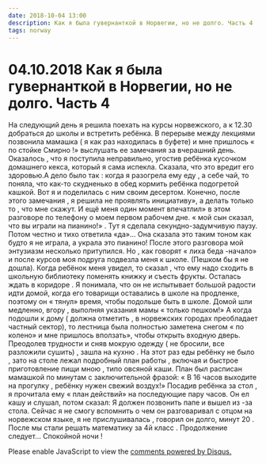 ```yaml
---
date: 2018-10-04 13:00
description: Как я была гувернанткой в Норвегии, но не долго. Часть 4
tags: norway
---
```

# 04.10.2018 Как я была гувернанткой в Норвегии, но не долго. Часть 4

На следующий день я решила поехать на курсы норвежского, а к 12.30  добраться до школы и встретить ребёнка.  В перерыве между лекциями позвонила мамашка ( я как раз находилась в буфете) и мне пришлось « по стойке Смирно !» выслушать ее замечания за вчерашний день. Оказалось , что я поступила неправильно, угостив ребёнка кусочком домашнего кекса, который я сама испекла. Сказала, что это вредит его здоровью.А дело было так : когда я разогрела ему еду , а себе чай, то поняла, что  как-то скудненько в обед  кормить ребёнка подогретой кашкой. Вот я и поделилась с ним  своим десертом. Конечно, после этого замечания , я решила не проявлять инициативу», а делать только то , что мне скажут. И ещё меня один момент впечатлил» в этом разговоре по телефону о моем первом рабочем дне. « мой сын сказал, что вы играли на пианино!» . Тут я сделала секундно-задумчивую паузу. Потом честно и тихо ответила «да»...  Она сказала это таким тоном как будто я  не играла, а украла это пианино!  После этого разговора мой энтузиазм несколько притупился. Но , как говорят « лиха беда -начало» и после курсов моя подруга подвезла меня к школе. (Пешком бы я не дошла).  Когда ребёнок меня увидел, то сказал , что ему надо сходить в школьную библиотеку поменять книжку и съесть фрукты. Осталась ждать в коридоре . Я понимала, что он не испытывает большой радости идти домой, когда его товарищи оставались в школе на продленке, поэтому он « тянул» время, чтобы подольше быть в школе. Домой шли медленно, вгору , выполняя указания мамы « только пешком!» А когда подошли к дому ( должна отметить , в норвежских городах преобладает частный сектор), то лестница была полностью  заметена снегом « по колено»  и мне пришлось вползать», чтобы открыть входную дверь. Преодолев трудности и сняв мокрую одежду ( не бросили, все разложили сушить) , зашла на кухню . На этот раз еды ребёнку не было , зато на столе лежал подробный план работы , включая и быстрое приготовление пищи мною , типо овсяной каши. План был расписан мамашкой по минутам с заключительной фразой: « В 16 часов выходите на прогулку , ребёнку нужен свежий воздух!» Посадив ребёнка за стол , я прочитала ему « план действий» на последующие пару часов. Он ел кашу и слушал, потом сказал: Я должен позвонить папе и вышел из -за стола. Сейчас я не смогу вспомнить о чем он разговаривал с отцом на норвежском языке, я не прислушивалась , говорил он долго, минут 20 . После мы стали решать математику за 4й  класс .      Продолжение следует... Спокойной ночи !

<div id="disqus_thread"></div>
<script>
    /**
    *  RECOMMENDED CONFIGURATION VARIABLES: EDIT AND UNCOMMENT THE SECTION BELOW TO INSERT DYNAMIC VALUES FROM YOUR PLATFORM OR CMS.
    *  LEARN WHY DEFINING THESE VARIABLES IS IMPORTANT: https://disqus.com/admin/universalcode/#configuration-variables    */
    /*
    var disqus_config = function () {
    this.page.url = PAGE_URL;  // Replace PAGE_URL with your page's canonical URL variable
    this.page.identifier = PAGE_IDENTIFIER; // Replace PAGE_IDENTIFIER with your page's unique identifier variable
    };
    */
    (function() { // DON'T EDIT BELOW THIS LINE
    var d = document, s = d.createElement('script');
    s.src = 'https://irina-blog-1.disqus.com/embed.js';
    s.setAttribute('data-timestamp', +new Date());
    (d.head || d.body).appendChild(s);
    })();
</script>
<noscript>Please enable JavaScript to view the <a href="https://disqus.com/?ref_noscript">comments powered by Disqus.</a></noscript>
